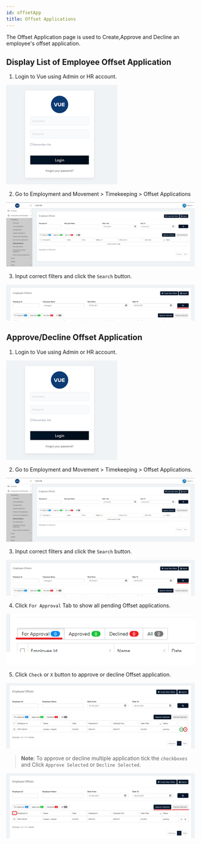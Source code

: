 ```yaml
---
id: offsetApp
title: Offset Applications
---
```

The Offset Application page is used to Create,Approve and Decline an employee's offset application.

## Display List of Employee Offset Application
1. Login to Vue using Admin or HR account. 

![alt-text](assets/Picture2.png)

2. Go to Employment and Movement > Timekeeping > Offset Applications
 
![alt-text](assets/65.png)

3. Input correct filters and click the `Search` button.

![alt-text](assets/66.png)

## Approve/Decline Offset Application

1. Login to Vue using Admin or HR account. 

![alt-text](assets/Picture2.png)

2. Go to Employment and Movement > Timekeeping > Offset Applications.
 
![alt-text](assets/65.png)

3. Input correct filters and click the `Search` button.

![alt-text](assets/66.png)

4. Click `For Approval` Tab to show all pending Offset applications.

![alt-text](assets/67.png)

5. Click `Check` or `X` button to approve or decline Offset application.

![alt-text](assets/68.png)

> **Note**: To approve or decline multiple application tick the `checkboxes` and Click `Approve Selected` or `Decline Selected`.

![alt-text](assets/69.png)